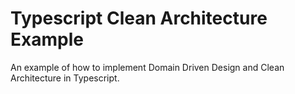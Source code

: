 # Typescript Clean Architecture Example

An example of how to implement Domain Driven Design and Clean Architecture in Typescript.
